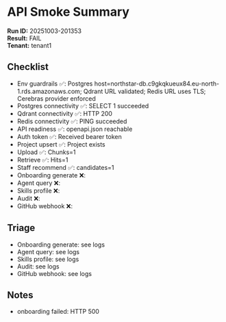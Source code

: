# API Smoke Summary

**Run ID:** 20251003-201353  
**Result:** FAIL  
**Tenant:** tenant1  

## Checklist

- Env guardrails ✅: Postgres host=northstar-db.c9gkqkueux84.eu-north-1.rds.amazonaws.com; Qdrant URL validated; Redis URL uses TLS; Cerebras provider enforced
- Postgres connectivity ✅: SELECT 1 succeeded
- Qdrant connectivity ✅: HTTP 200
- Redis connectivity ✅: PING succeeded
- API readiness ✅: openapi.json reachable
- Auth token ✅: Received bearer token
- Project upsert ✅: Project exists
- Upload ✅: Chunks=1
- Retrieve ✅: Hits=1
- Staff recommend ✅: candidates=1
- Onboarding generate ❌: 
- Agent query ❌: 
- Skills profile ❌: 
- Audit ❌: 
- GitHub webhook ❌: 

## Triage

- Onboarding generate: see logs
- Agent query: see logs
- Skills profile: see logs
- Audit: see logs
- GitHub webhook: see logs

## Notes

- onboarding failed: HTTP 500
